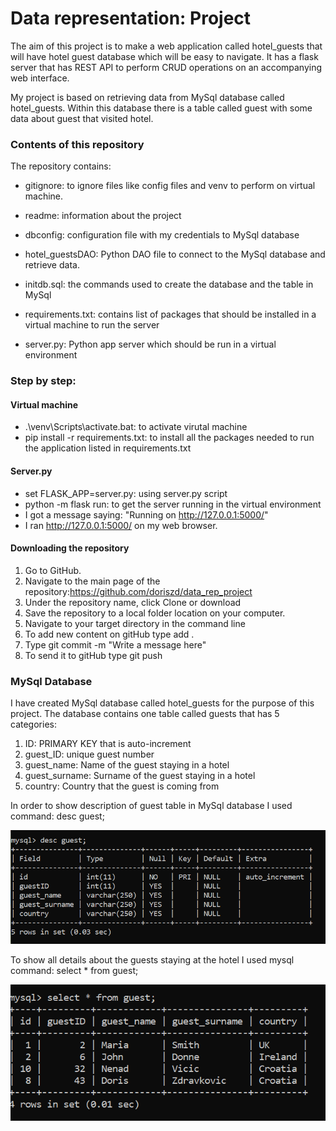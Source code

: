 # Data representation: Project


The aim of this project is to make a web application called hotel_guests that will
have hotel guest database which will be easy to navigate. It has a flask server that has REST API
to perform CRUD operations on an accompanying web interface. 


My project is based on retrieving data from MySql database called hotel_guests. Within this database there is a table called 
guest with some data about guest that visited hotel. 


### Contents of this repository

The repository contains: 

- gitignore: to ignore files like config files and venv to perform on virtual machine.

- readme: information about the project

- dbconfig: configuration file with my credentials to MySql database

- hotel_guestsDAO: Python DAO file to connect to the MySql database and retrieve data.

- initdb.sql: the commands used to create the database and the table in MySql

- requirements.txt: contains list of packages that should be installed in a virtual machine to run the server

- server.py: Python app server which should be run in a virtual environment

### Step by step:

#### Virtual machine

- .\venv\Scripts\activate.bat: to activate virutal machine
- pip install -r requirements.txt: to install all the packages needed to run the application listed in requirements.txt

#### Server.py

- set FLASK_APP=server.py: using server.py script
- python -m flask run: to get the server running in the virtual environment
- I got a message saying: "Running on http://127.0.0.1:5000/"
- I ran http://127.0.0.1:5000/ on my web browser.


#### Downloading the repository

1. Go to GitHub.
2. Navigate to the main page of the repository:https://github.com/doriszd/data_rep_project
3. Under the repository name, click Clone or download
4. Save the repository to a local folder location on your computer.
5. Navigate to your target directory in the command line
6. To add new content on gitHub type add .
7. Type git commit -m "Write a message here"
8. To send it to gitHub type git push


### MySql Database

I have created MySql database called hotel_guests for the purpose of this project. The database contains one table called guests that has 5 categories:
1. ID: PRIMARY KEY that is auto-increment
2. guest_ID: unique guest number
3. guest_name: Name of the guest staying in a hotel
4. guest_surname: Surname of the guest staying in a hotel
5. country: Country that the guest is coming from

In order to show description of guest table in MySql database I used command: desc guest; 

![mysql_table](mysql_table.PNG)


To show all details about the guests staying at the hotel I used mysql command: select * from guest;

![guest_list](guest.PNG)
